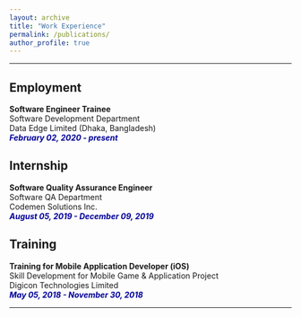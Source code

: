 ```yaml
---
layout: archive
title: "Work Experience"
permalink: /publications/
author_profile: true
---
```

-----------


## Employment

<b>Software Engineer Trainee </b><br/>
Software Development Department <br/>
Data Edge Limited (Dhaka, Bangladesh) <br/>
<i style='color:#000099;'>**February 02, 2020 - present**</i><br/>



## Internship

<b>Software Quality Assurance Engineer </b><br />
Software QA Department <br/>
Codemen Solutions Inc. <br />
<i style='color:#000099;'>**August 05, 2019 - December 09, 2019**</i>



## Training

<b>Training for Mobile Application Developer (iOS) </b><br />
Skill Development for Mobile Game & Application Project <br/> 
Digicon Technologies Limited <br/> 
<i style='color:#000099;'>**May 05, 2018 - November 30, 2018**</i>

-----------

